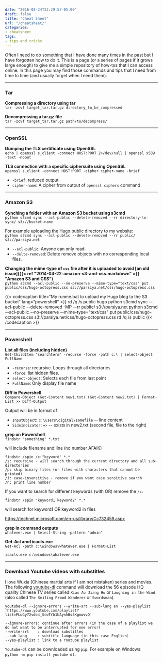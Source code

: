 ```yaml
---
date: "2016-02-24T22:29:57-05:00"
draft: false
title: "Cheat Sheet"
url: "/cheatsheet/"
categories:
- cheatsheet
tags:
- tips and tricks
---
```

Often I need to do something that I have done many times in the past but I have forgotten how to do it. This is a page (or a series of pages if it grows large enough) to give me a simple repository of how-tos that I can access online. In this page you may find those commands and tips that I need from time to time (and usually forget when I need them).

------
### Tar

**Compressing a directory using tar**  
`tar -zcvf target_tar.tar.gz directory_to_be_compressed`

**Decompressing a tar.gz file**  
`tar -zcvf target_tar.tar.gz path/to/decompress/`

------

### OpenSSL

**Dumping the TLS certificate using OpenSSL**  
`echo | openssl s_client -connect HOST:PORT 2>/dev/null | openssl x509 -text -noout`

**TLS connection with a specific ciphersuite using OpenSSL**  
`openssl s_client -connect HOST:PORT -cipher cipher-name -brief`

* `-brief`: reduced output
* `cipher-name`: A cipher from output of `openssl ciphers` command

------

### Amazon S3

**Synching a folder with an Amazon S3 bucket using s3cmd**  
`python s3cmd sync --acl-public --delete-removed --rr directory-to-sync/ s3://bucket-name`

For example uploading the Hugo public directory to my website:  
`python s3cmd sync --acl-public --delete-removed --rr public/ s3://parsiya.net`

* `--acl-public`: Anyone can only read.
* `--delte-removed`: Delete remove objects with no corresponding local files.

**Changing the mime-type of `css` file after it is uploaded to avoid [an old issue]({{< ref "2014-04-22-amazon-s3-and-css.markdown" >}} "Amazon S3 and CSS")**  
`python s3cmd --acl-public --no-preserve --mime-type="text/css" put public/css/hugo-octopress.css s3://parsiya.net/css/hugo-octopress.css`

{{< codecaption title="My runme.bat to upload my Hugo blog to the S3 bucket" lang="powershell"  >}}
rd /q /s public
hugo
python s3cmd sync --acl-public --delete-removed -MP --rr public/ s3://parsiya.net
python s3cmd --acl-public --no-preserve --mime-type="text/css" put public/css/hugo-octopress.css s3://parsiya.net/css/hugo-octopress.css
rd /q /s public
{{< /codecaption >}}

------
### Powershell

**List all files (including hidden)**  
`Get-ChildItem "searchterm" -recurse -force -path c:\ | select-object FullName`

* `-recurse`: recursive. Loops through all directories
* `-force`: list hidden files.
* `select-object`: Selects each file from last point
* `FullName`: Only display file name

**Diff in Powershell**  
`Compare-Object (Get-Content new1.txt) (Get-Content new2.txt) | Format-List >> Diff-Output`

Output will be in format of

* `InputObject`: `c:\users\cigital\somefile` -- line content
* `SideIndicator`: `=>` -- exists in new2.txt (second file, file to the right)

**grep on Powershell**  
`findstr "something" *.txt`

will include filename and line (no number AFAIK)

    findstr /spin /c:"keyword" *.*
    /s: recursive - will search through the current directory and all sub-directories
    /p: skip binary files (or files with characters that cannot be printed)
    /i: case-insensitive - remove if you want case sensitive search
    /n: print line number

If you want to search for different keywords (with OR) remove the `/c:`

`findstr /spin "keyword1 keyword2" *.*`

will search for keyword1 OR keyword2 in files

https://technet.microsoft.com/en-us/library/Cc732459.aspx

**grep in command outputs**  
`whatever.exe | Select-String -pattern "admin"`

**Get-Acl amd icacls.exe**  
`Get-Acl -path c:\windows\whatever.exe | Format-List`

`icacls.exe c:\windows\whatever.exe`

-----------

### Download Youtube videos with substitles  
I love Wuxia (Chinese martial arts if I am not mistaken) series and movies. The following [youtube-dl](https://github.com/rg3/youtube-dl/) command will download the 56 episode HQ quality Chinese TV  series called `Xiao Ao Jiang Hu` or `Laughing in the Wind` (also called `The Smiling Proud Wanderer` or `Swordsman`).

`youtube-dl --ignore-errors --write-srt --sub-lang en --yes-playlist 'https://www.youtube.com/playlist?list=PLuGy72vdo4_ScwTYb1bAynhBs3KgowvvQ'`

```
--ignore-errors: continue after errors (in the case of a playlist we do not want to be interrupted for one error)
--write-srt    : download substitles
--sub-lang     : subtitle language (in this case English)
--yes-playlist : link to a Youtube playlist
```

`Youtube-dl` can be downloaded using `pip`. For example on Windows:  
`python -m pip install youtube-dl`.

